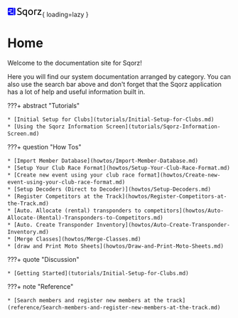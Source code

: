 ![image info](sqorz.png){ loading=lazy }

# Home

Welcome to the documentation site for Sqorz!

Here you will find our system documentation arranged by category. You can
also use the search bar above and don't forget that the Sqorz application
has a lot of help and useful information built in.

???+ abstract "Tutorials"
    
    * [Initial Setup for Clubs](tutorials/Initial-Setup-for-Clubs.md)
    * [Using the Sqorz Information Screen](tutorials/Sqorz-Information-Screen.md)

???+ question "How Tos"

    * [Import Member Database](howtos/Import-Member-Database.md)
    * [Setup Your Club Race Format](howtos/Setup-Your-Club-Race-Format.md)
    * [Create new event using your club race format](howtos/Create-new-event-using-your-club-race-format.md)
    * [Setup Decoders (Direct to Decoder)](howtos/Setup-Decoders.md)
    * [Register Competitors at the Track](howtos/Register-Competitors-at-the-Track.md)
    * [Auto. Allocate (rental) transponders to competitors](howtos/Auto-Allocate-(Rental)-Transponders-to-Competitors.md)
    * [Auto. Create Transponder Inventory](howtos/Auto-Create-Transponder-Inventory.md)
    * [Merge Classes](howtos/Merge-Classes.md)
    * [draw and Print Moto Sheets](howtos/Draw-and-Print-Moto-Sheets.md)

???+ quote "Discussion"
    
    * [Getting Started](tutorials/Initial-Setup-for-Clubs.md)

???+ note "Reference"
    
    * [Search members and register new members at the track](reference/Search-members-and-register-new-members-at-the-track.md)